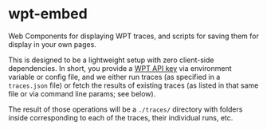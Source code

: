 # wpt-embed
Web Components for displaying WPT traces, and scripts for saving them for display in your own pages.

This is designed to be a lightweight setup with zero client-side dependencies. In short, you provide a [WPT API key](https://docs.webpagetest.org/api/keys/) via environment variable or config file, and we either run traces (as specified in a `traces.json` file) or fetch the results of existing traces (as listed in that same file or via command line params; see below).

The result of those operations will be a `./traces/` directory with folders inside corresponding to each of the traces, their individual runs, etc.